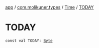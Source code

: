 [app](../../index.md) / [com.molikuner.types](../index.md) / [Time](index.md) / [TODAY](./-t-o-d-a-y.md)

# TODAY

`const val TODAY: `[`Byte`](https://kotlinlang.org/api/latest/jvm/stdlib/kotlin/-byte/index.html)